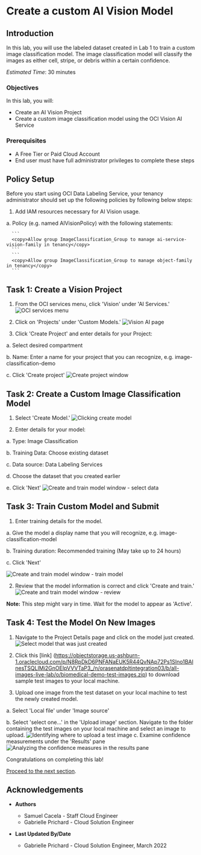 # Create a custom AI Vision Model

## Introduction
In this lab, you will use the labeled dataset created in Lab 1 to train a custom image classification model. The image classification model will classify the images as either cell, stripe, or debris within a certain confidence.

*Estimated Time*: 30 minutes

### Objectives

In this lab, you will:
- Create an AI Vision Project
- Create a custom image classification model using the OCI Vision AI Service

### Prerequisites

- A Free Tier or Paid Cloud Account
- End user must have full administrator privileges to complete these steps

## **Policy Setup**

Before you start using OCI Data Labeling Service, your tenancy administrator should set up the following policies by following below steps:

1. Add IAM resources necessary for AI Vision usage.

  a. Policy (e.g. named AIVisionPolicy) with the following statements:

      ```
      <copy>Allow group ImageClassification_Group to manage ai-service-vision-family in tenancy</copy>
      ```
      ```
      <copy>Allow group ImageClassification_Group to manage object-family in tenancy</copy>
      ```


## **Task 1:** Create a Vision Project

1. From the OCI services menu, click 'Vision' under 'AI Services.'
![OCI services menu](./images/vision.png)

2. Click on 'Projects' under 'Custom Models.'
![Vision AI page](./images/click-on-projects.png)

3. Click 'Create Project' and enter details for your Project:

  a. Select desired compartment

  b. Name: Enter a name for your project that you can recognize, e.g. image-classification-demo

  c. Click 'Create project'
  ![Create project window](./images/create-project.png)

## **Task 2:** Create a Custom Image Classification Model

1. Select 'Create Model.'
![Clicking create model](./images/create-model.png)

2. Enter details for your model:

  a. Type: Image Classification

  b. Training Data: Choose existing dataset

  c. Data source: Data Labeling Services

  d. Choose the dataset that you created earlier

  e. Click 'Next'
  ![Create and train model window - select data](./images/model-details.png)

## **Task 3:** Train Custom Model and Submit
1. Enter training details for the model.

  a. Give the model a display name that you will recognize, e.g. image-classification-model

  b. Training duration: Recommended training (May take up to 24 hours)

  c. Click 'Next'

  ![Create and train model window - train model](./images/model-training-details.png)


2. Review that the model information is correct and click 'Create and train.'
![Create and train model window - review](./images/create-and-train.png)

**Note:** This step might vary in time. Wait for the model to appear as 'Active'.

## **Task 4:** Test the Model On New Images

1. Navigate to the Project Details page and click on the model just created.
![Select model that was just created](./images/project-detail-page.png)

2. Click this [link] (https://objectstorage.us-ashburn-1.oraclecloud.com/p/N8RpDkD6PNFANaEUK5R44QvNAp72Ps1SIno1BAlnesTSQLIMi2GnOEIpVVVTaP3_/n/orasenatdpltintegration03/b/all-images-live-lab/o/biomedical-demo-test-images.zip) to download sample test images to your local machine.

3. Upload one image from the test dataset on your local machine to test the newly created model.

  a. Select 'Local file' under 'Image source'

  b. Select 'select one...' in the 'Upload image' section. Navigate to the folder containing the test images on your local machine and select an image to upload.
  ![Identifying where to upload a test image](./images/upload-image.png)
   c. Examine confidence measurements under the 'Results' pane
   ![Analyzing the confidence measures in the results pane](./images/test-image.png)





Congratulations on completing this lab!

[Proceed to the next section](#next).

## Acknowledgements
* **Authors**
    * Samuel Cacela - Staff Cloud Engineer
    * Gabrielle Prichard - Cloud Solution Engineer

* **Last Updated By/Date**
    * Gabrielle Prichard - Cloud Solution Engineer, March 2022
